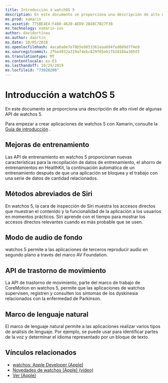 ```yaml
---
title: Introducción a watchOS 5
description: En este documento se proporciona una descripción de alto nivel de algunas API de watchos 5 para Xamarin.
ms.prod: xamarin
ms.assetid: 775BE4E4-F408-4620-AED9-2B48C7B27F38
ms.technology: xamarin-ios
author: davidortinau
ms.author: daortin
ms.date: 10/05/2018
ms.openlocfilehash: 4aca6a8e7e78b5e9853361eaa694fed889d7f4e9
ms.sourcegitcommit: 2fbe4932a319af4ebc829f65eb1fb1816ba305d3
ms.translationtype: MT
ms.contentlocale: es-ES
ms.lasthandoff: 10/29/2019
ms.locfileid: "73028208"
---
```

# <a name="introduction-to-watchos-5"></a>Introducción a watchOS 5

En este documento se proporciona una descripción de alto nivel de algunas API de watchos 5.

Para empezar a crear aplicaciones de watchos 5 con Xamarin, consulte la [Guía de introducción](~/ios/platform/introduction-to-ios12/get-started.md) .

## <a name="workout-improvements"></a>Mejoras de entrenamiento

Las API de entrenamiento en watchos 5 proporcionan nuevas características para la recopilación de datos de entrenamiento, el ahorro de entrenamientos en HealthKit, la continuación automática de un entrenamiento después de que una aplicación se bloquea y el trabajo con una serie de datos de cantidad relacionados.

## <a name="siri-shortcuts"></a>Métodos abreviados de Siri

En watchos 5, la cara de inspección de Siri muestra los accesos directos que muestran el contenido y la funcionalidad de la aplicación a los usuarios en momentos prácticos. Siri aprende con el tiempo para mostrar los accesos directos relevantes cuando es más probable que se usen.

## <a name="background-audio-mode"></a>Modo de audio de fondo

watchos 5 permite a las aplicaciones de terceros reproducir audio en segundo plano a través del marco AV Foundation.

## <a name="movement-disorder-api"></a>API de trastorno de movimiento

La API de trastorno de movimiento, parte del marco de trabajo de CoreMotion en watchos 5, permite que las aplicaciones de watchos supervisen, registren y consulten los síntomas de los dyskinesia relacionados con la enfermedad de Parkinson.

## <a name="natural-language-framework"></a>Marco de lenguaje natural

El marco de lenguaje natural permite a las aplicaciones realizar varios tipos de análisis de lenguaje. Por ejemplo, se puede usar para identificar partes de la voz y determinar el idioma representado por un bloque de texto.

## <a name="related-links"></a>Vínculos relacionados

- [watchos: Apple Developer (Apple)](https://developer.apple.com/watchOS/)
- [Novedades de watchos (Apple) (vídeo)](https://developer.apple.com/videos/play/wwdc2018/206/)
- [Ver (Apple)](https://www.apple.com/watch/)
